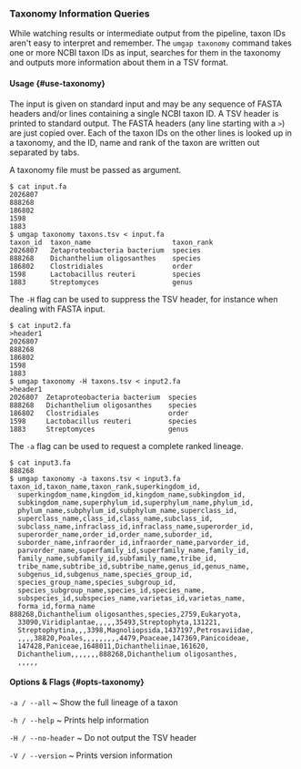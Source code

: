 ### Taxonomy Information Queries

While watching results or intermediate output from the pipeline, taxon
IDs aren't easy to interpret and remember. The `umgap taxonomy` command
takes one or more NCBI taxon IDs as input, searches for them in the
taxonomy and outputs more information about them in a TSV format.

#### Usage {#use-taxonomy}

The input is given on standard input and may be any sequence of FASTA
headers and/or lines containing a single NCBI taxon ID. A TSV header is
printed to standard output. The FASTA headers (any line starting with
a `>`) are just copied over. Each of the taxon IDs on the other lines
is looked up in a taxonomy, and the ID, name and rank of the taxon are
written out separated by tabs.

A taxonomy file must be passed as argument.

```shell
$ cat input.fa
2026807
888268
186802
1598
1883
$ umgap taxonomy taxons.tsv < input.fa
taxon_id  taxon_name                    taxon_rank
2026807   Zetaproteobacteria bacterium  species
888268    Dichanthelium oligosanthes    species
186802    Clostridiales                 order
1598      Lactobacillus reuteri         species
1883      Streptomyces                  genus
```

The `-H` flag can be used to suppress the TSV header, for instance when
dealing with FASTA input.

```shell
$ cat input2.fa
>header1
2026807
888268
186802
1598
1883
$ umgap taxonomy -H taxons.tsv < input2.fa
>header1
2026807  Zetaproteobacteria bacterium  species
888268   Dichanthelium oligosanthes    species
186802   Clostridiales                 order
1598     Lactobacillus reuteri         species
1883     Streptomyces                  genus
```

The `-a` flag can be used to request a complete ranked lineage.

```shell
$ cat input3.fa
888268
$ umgap taxonomy -a taxons.tsv < input3.fa
taxon_id,taxon_name,taxon_rank,superkingdom_id,
  superkingdom_name,kingdom_id,kingdom_name,subkingdom_id,
  subkingdom_name,superphylum_id,superphylum_name,phylum_id,
  phylum_name,subphylum_id,subphylum_name,superclass_id,
  superclass_name,class_id,class_name,subclass_id,
  subclass_name,infraclass_id,infraclass_name,superorder_id,
  superorder_name,order_id,order_name,suborder_id,
  suborder_name,infraorder_id,infraorder_name,parvorder_id,
  parvorder_name,superfamily_id,superfamily_name,family_id,
  family_name,subfamily_id,subfamily_name,tribe_id,
  tribe_name,subtribe_id,subtribe_name,genus_id,genus_name,
  subgenus_id,subgenus_name,species_group_id,
  species_group_name,species_subgroup_id,
  species_subgroup_name,species_id,species_name,
  subspecies_id,subspecies_name,varietas_id,varietas_name,
  forma_id,forma_name
888268,Dichanthelium oligosanthes,species,2759,Eukaryota,
  33090,Viridiplantae,,,,,35493,Streptophyta,131221,
  Streptophytina,,,3398,Magnoliopsida,1437197,Petrosaviidae,
  ,,,,38820,Poales,,,,,,,,,4479,Poaceae,147369,Panicoideae,
  147428,Paniceae,1648011,Dichantheliinae,161620,
  Dichanthelium,,,,,,,888268,Dichanthelium oligosanthes,
  ,,,,,
```

#### Options & Flags {#opts-taxonomy}

`-a / --all`
  ~ Show the full lineage of a taxon

`-h / --help`
  ~ Prints help information

`-H / --no-header`
  ~ Do not output the TSV header

`-V / --version`
  ~ Prints version information

